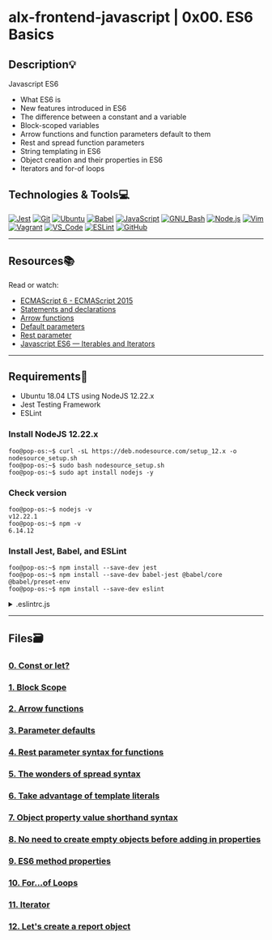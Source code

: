 # alx-frontend-javascript | 0x00. ES6 Basics

## Description:bulb:

Javascript ES6

- What ES6 is
- New features introduced in ES6
- The difference between a constant and a variable
- Block-scoped variables
- Arrow functions and function parameters default to them
- Rest and spread function parameters
- String templating in ES6
- Object creation and their properties in ES6
- Iterators and for-of loops

## Technologies & Tools:computer:

[![Jest](https://img.shields.io/badge/≡-Jest-C21325?logo=Jest&style=flat-square&labelColor=282828&logoColor=C21325)](https://jestjs.io/)
[![Git](https://img.shields.io/badge/≡-Git-F05032?logo=git&style=flat-square&labelColor=282828)](https://git-scm.com/)
[![Ubuntu](https://img.shields.io/badge/≡-Ubuntu-E95420?&style=flat-square&logo=Ubuntu&labelColor=282828)](https://ubuntu.com/)
[![Babel](https://img.shields.io/badge/≡-Babel-F9DC3E?logo=Babel&style=flat-square&labelColor=282828)](https://babeljs.io/)
[![JavaScript](https://img.shields.io/badge/≡-JavaScript-F7DF1E?logo=javascript&style=flat-square&labelColor=282828)](https://developer.mozilla.org/en-US/docs/Web/javascript)
[![GNU_Bash](https://img.shields.io/badge/≡-GNU_Bash-4EAA25?logo=GNU-Bash&style=flat-square&labelColor=282828)](https://www.gnu.org/software/bash/)
[![Node.js](https://img.shields.io/badge/≡-Nodejs-339933?logo=Node.js&style=flat-square&labelColor=282828)](https://nodejs.org/en/)
[![Vim](https://img.shields.io/badge/≡-Vim-019733?logo=Vim&style=flat-square&logoColor=019733&labelColor=282828)](https://www.vim.org/)
[![Vagrant](https://img.shields.io/badge/≡-Vagrant-1563FF?logo=vagrant&style=flat-square&logoColor=1563FF&labelColor=282828)](https://www.vagrantup.com/)
[![VS_Code](https://img.shields.io/badge/≡-VS_Code-007ACC?logo=visual-studio-code&style=flat-square&logoColor=007ACC&labelColor=282828)](https://code.visualstudio.com/)
[![ESLint](https://img.shields.io/badge/≡-ESLint-4B32C3?logo=ESLint&style=flat-square&labelColor=282828&logoColor=4B32C3)](https://eslint.org/)
[![GitHub](https://img.shields.io/badge/≡-GitHub-181717?logo=GitHub&style=flat-square&labelColor=282828)](https://github.com/)

---

## Resources:books:

Read or watch:

- [ECMAScript 6 - ECMAScript 2015](https://www.w3schools.com/js/js_es6.asp)
- [Statements and declarations](https://developer.mozilla.org/en-US/docs/Web/JavaScript/Reference/Statements)
- [Arrow functions](https://developer.mozilla.org/en-US/docs/Web/JavaScript/Reference/Functions/Arrow_functions)
- [Default parameters](https://developer.mozilla.org/en-US/docs/Web/JavaScript/Reference/Functions/Default_parameters)
- [Rest parameter](https://developer.mozilla.org/en-US/docs/Web/JavaScript/Reference/Functions/rest_parameters)
- [Javascript ES6 — Iterables and Iterators](https://towardsdatascience.com/javascript-es6-iterables-and-iterators-de18b54f4d4)

---

## Requirements:hammer:

- Ubuntu 18.04 LTS using NodeJS 12.22.x
- Jest Testing Framework
- ESLint

### Install NodeJS 12.22.x

```console
foo@pop-os:~$ curl -sL https://deb.nodesource.com/setup_12.x -o nodesource_setup.sh
foo@pop-os:~$ sudo bash nodesource_setup.sh
foo@pop-os:~$ sudo apt install nodejs -y
```

### Check version

```console
foo@pop-os:~$ nodejs -v
v12.22.1
foo@pop-os:~$ npm -v
6.14.12
```

### Install Jest, Babel, and ESLint

```console
foo@pop-os:~$ npm install --save-dev jest
foo@pop-os:~$ npm install --save-dev babel-jest @babel/core @babel/preset-env
foo@pop-os:~$ npm install --save-dev eslint
```

<details>
<summary>.eslintrc.js</summary>
```javascript
module.exports = {
  env: {
    browser: false,
    es6: true,
    jest: true,
  },
  extends: [
    'airbnb-base',
    'plugin:jest/all',
  ],
  globals: {
    Atomics: 'readonly',
    SharedArrayBuffer: 'readonly',
  },
  parserOptions: {
    ecmaVersion: 2018,
    sourceType: 'module',
  },
  plugins: ['jest'],
  rules: {
    'no-console': 'off',
    'no-shadow': 'off',
    'no-restricted-syntax': [
      'error',
      'LabeledStatement',
      'WithStatement',
    ],
  },
  overrides:[
    {
      files: ['*.js'],
      excludedFiles: 'babel.config.js',
    }
  ]
};
```
</details>

---

## Files:card_file_box:

### [0. Const or let?](./0-constants.js)

### [1. Block Scope](./1-block-scoped.js)

### [2. Arrow functions](./2-arrow.js)

### [3. Parameter defaults](./3-default-parameter.js)

### [4. Rest parameter syntax for functions](./4-rest-parameter.js)

### [5. The wonders of spread syntax](./5-spread-operator.js)

### [6. Take advantage of template literals](./6-string-interpolation.js)

### [7. Object property value shorthand syntax](./7-getBudgetObject.js)

### [8. No need to create empty objects before adding in properties](./8-getBudgetCurrentYear.js)

### [9. ES6 method properties](./9-getFullBudget.js)

### [10. For...of Loops](./10-loops.js)

### [11. Iterator](./11-createEmployeesObject.js)

### [12. Let's create a report object](./12-createReportObject.js)
